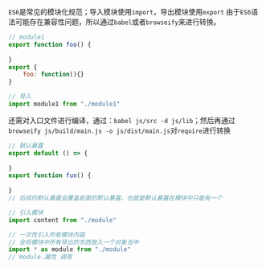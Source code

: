 `ES6`是常见的模块化规范；导入模块使用`import`，导出模块使用`export`
由于`ES6`语法可能存在兼容性问题，所以通过`babel`或者`browseify`来进行转换。

```javascript
// module1
export function foo() {
  
}
export {
	foo: function(){}
}

// 导入
import module1 from "./module1"
```

还需对入口文件进行编译，通过：`babel js/src -d js/lib`；然后再通过`browseify js/build/main.js -o js/dist/main.js`对`require`进行转换

```javascript
// 默认暴露
export default () => {
  
}
export function fun() {
  
}
// 后续的默认暴露会覆盖前面的默认暴露，也就是默认暴露在模块中只能有一个

// 引入模块
import content from "./module"

// 一次性引入所有模块内容
// 会将模块中所有导出的东西放入一个对象当中
import * as module from "./module"
// module.属性 调用
```

